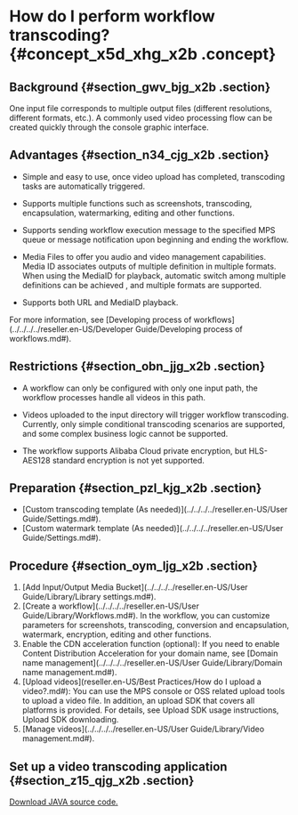 # How do I perform workflow transcoding? {#concept_x5d_xhg_x2b .concept}

## Background {#section_gwv_bjg_x2b .section}

One input file corresponds to multiple output files \(different resolutions, different formats, etc.\). A commonly used video processing flow can be created quickly through the console graphic interface.

## Advantages {#section_n34_cjg_x2b .section}

-   Simple and easy to use, once video upload has completed, transcoding tasks are automatically triggered.

-   Supports multiple functions such as screenshots, transcoding, encapsulation, watermarking, editing and other functions.

-   Supports sending workflow execution message to the specified MPS queue or message notification upon beginning and ending the workflow.

-   Media Files to offer you audio and video management capabilities. Media ID associates outputs of multiple definition in multiple formats. When using the MediaID for playback, automatic switch among multiple definitions can be achieved , and multiple formats are supported.

-   Supports both URL and MediaID playback.


For more information, see [Developing process of workflows](../../../../reseller.en-US/Developer Guide/Developing process of workflows.md#).

## Restrictions {#section_obn_jjg_x2b .section}

-   A workflow can only be configured with only one input path, the workflow processes handle all videos in this path.

-   Videos uploaded to the input directory will trigger workflow transcoding. Currently, only simple conditional transcoding scenarios are supported, and some complex business logic cannot be supported.

-   The workflow supports Alibaba Cloud private encryption, but HLS-AES128 standard encryption is not yet supported.


## Preparation {#section_pzl_kjg_x2b .section}

-   [Custom transcoding template \(As needed\)](../../../../reseller.en-US/User Guide/Settings.md#).
-   [Custom watermark template \(As needed\)](../../../../reseller.en-US/User Guide/Settings.md#).

## Procedure {#section_oym_ljg_x2b .section}

1.  [Add Input/Output Media Bucket](../../../../reseller.en-US/User Guide/Library/Library settings.md#).
2.  [Create a workflow](../../../../reseller.en-US/User Guide/Library/Workflows.md#). In the workflow, you can customize parameters for screenshots, transcoding, conversion and encapsulation, watermark, encryption, editing and other functions.
3.  Enable the CDN acceleration function \(optional\): If you need to enable Content Distribution Acceleration for your domain name, see [Domain name management](../../../../reseller.en-US/User Guide/Library/Domain name management.md#).
4.  [Upload videos](reseller.en-US/Best Practices/How do I upload a video?.md#): You can use the MPS console or OSS related upload tools to upload a video file. In addition, an upload SDK that covers all platforms is provided. For details, see Upload SDK usage instructions, Upload SDK downloading.
5.  [Manage videos](../../../../reseller.en-US/User Guide/Library/Video management.md#).

## Set up a video transcoding application {#section_z15_qjg_x2b .section}

[Download JAVA source code.](http://docs-aliyun.cn-hangzhou.oss.aliyun-inc.com/assets/attach/58040/cn_zh/1502865915040/mts-demo-java.tgz?spm=a2c4g.11186623.2.13.3d6343afYT4hd0&file=mts-demo-java.tgz)

